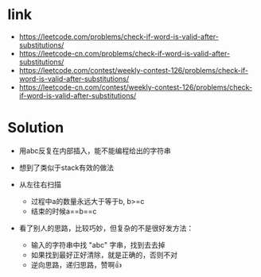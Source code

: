 # link
- https://leetcode.com/problems/check-if-word-is-valid-after-substitutions/
- https://leetcode-cn.com/problems/check-if-word-is-valid-after-substitutions/
- https://leetcode.com/contest/weekly-contest-126/problems/check-if-word-is-valid-after-substitutions/
- https://leetcode-cn.com/contest/weekly-contest-126/problems/check-if-word-is-valid-after-substitutions/

# Solution
- 用abc反复在内部插入，能不能编程给出的字符串
- 想到了类似于stack有效的做法
- 从左往右扫描
    - 过程中a的数量永远大于等于b, b>=c
    - 结束的时候a==b==c

- 看了别人的思路，比较巧妙，但复杂的不是很好发方法：
    - 输入的字符串中找 "abc" 字串，找到去去掉
    - 如果找到最好正好清除，就是正确的，否则不对
    - 逆向思路，递归思路，赞啊👍